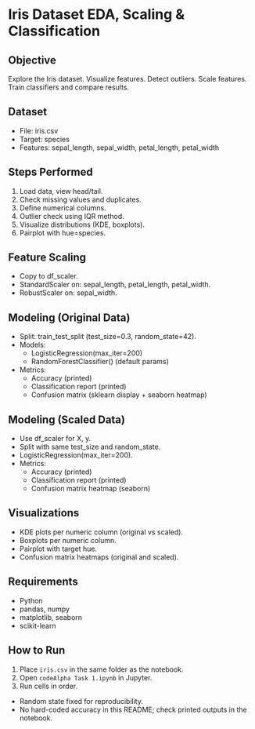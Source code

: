 # Iris Dataset EDA, Scaling & Classification

## Objective
Explore the Iris dataset.
Visualize features.
Detect outliers.
Scale features.
Train classifiers and compare results.

## Dataset
- File: iris.csv
- Target: species
- Features: sepal_length, sepal_width, petal_length, petal_width

## Steps Performed
1) Load data, view head/tail.
2) Check missing values and duplicates.
3) Define numerical columns.
4) Outlier check using IQR method.
5) Visualize distributions (KDE, boxplots).
6) Pairplot with hue=species.

## Feature Scaling
- Copy to df_scaler.
- StandardScaler on: sepal_length, petal_length, petal_width.
- RobustScaler on: sepal_width.

## Modeling (Original Data)
- Split: train_test_split (test_size=0.3, random_state=42).
- Models:
  - LogisticRegression(max_iter=200)
  - RandomForestClassifier()  (default params)
- Metrics:
  - Accuracy (printed)
  - Classification report (printed)
  - Confusion matrix (sklearn display + seaborn heatmap)

## Modeling (Scaled Data)
- Use df_scaler for X, y.
- Split with same test_size and random_state.
- LogisticRegression(max_iter=200).
- Metrics:
  - Accuracy (printed)
  - Classification report (printed)
  - Confusion matrix heatmap (seaborn)

## Visualizations
- KDE plots per numeric column (original vs scaled).
- Boxplots per numeric column.
- Pairplot with target hue.
- Confusion matrix heatmaps (original and scaled).

## Requirements
- Python
- pandas, numpy
- matplotlib, seaborn
- scikit-learn

## How to Run
1) Place `iris.csv` in the same folder as the notebook.
2) Open `codeAlpha Task 1.ipynb` in Jupyter.
3) Run cells in order.


- Random state fixed for reproducibility.
- No hard-coded accuracy in this README; check printed outputs in the notebook.
